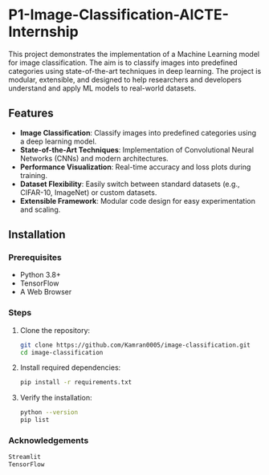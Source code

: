 # P1-Image-Classification-AICTE-Internship

This project demonstrates the implementation of a Machine Learning model for image classification. The aim is to classify images into predefined categories using state-of-the-art techniques in deep learning. The project is modular, extensible, and designed to help researchers and developers understand and apply ML models to real-world datasets.

## Features
- **Image Classification**: Classify images into predefined categories using a deep learning model.
- **State-of-the-Art Techniques**: Implementation of Convolutional Neural Networks (CNNs) and modern architectures.
- **Performance Visualization**: Real-time accuracy and loss plots during training.
- **Dataset Flexibility**: Easily switch between standard datasets (e.g., CIFAR-10, ImageNet) or custom datasets.
- **Extensible Framework**: Modular code design for easy experimentation and scaling.

## Installation

### Prerequisites
- Python 3.8+
- TensorFlow
- A Web Browser

### Steps
1. Clone the repository:
   ```bash
   git clone https://github.com/Kamran0005/image-classification.git
   cd image-classification
2. Install required dependencies:
   ```bash
   pip install -r requirements.txt
2. Verify the installation:
   ```bash
   python --version
   pip list
### Acknowledgements
   ```bash
   Streamlit
   TensorFlow

